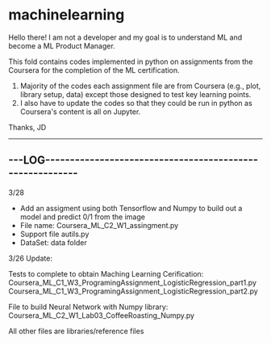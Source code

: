# machinelearning

Hello there! 
I am not a developer and my goal is to understand ML and become a ML Product Manager. 

This fold contains codes implemented in python on assignments from the Coursera for the completion of the ML certification. 
1) Majority of the codes each assignment file are from Coursera (e.g., plot, library setup, data) except those designed to test key learning points.
2) I also have to update the codes so that they could be run in python as Coursera's content is all on Jupyter. 

Thanks,
JD

---------------------------------------------------------------
---LOG---------------------------------------------------------
---------------------------------------------------------------

3/28
- Add an assigment using both Tensorflow and Numpy to build out a model and predict 0/1 from the image
- File name: Coursera_ML_C2_W1_assingment.py
- Support file autils.py 
- DataSet: data folder


3/26 Update: 

Tests to complete to obtain Maching Learning Cerification: 
Coursera_ML_C1_W3_ProgramingAssignment_LogisticRegression_part1.py 
Coursera_ML_C1_W3_ProgramingAssignment_LogisticRegression_part2.py

File to build Neural Network with Numpy library:
Coursera_ML_C2_W1_Lab03_CoffeeRoasting_Numpy.py

All other files are libraries/reference files
